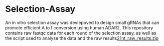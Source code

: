 # Selection-Assay
An in vitro selection assay was devlepoved to design small gRNAs that can promote efficient A to I conversion using human ADAR2. 
This repository contains raw fastqc data for each round of the selection assay, as well as the script used to analyse the data and the raw results[21nt_raw_results.zip](https://github.com/pipedq/Selection-Assay/files/10356066/21nt_raw_results.zip)
